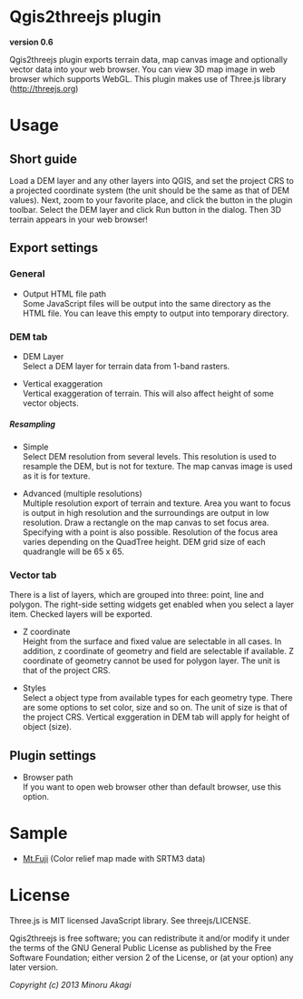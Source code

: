 # Qgis2threejs plugin
**version 0.6**

Qgis2threejs plugin exports terrain data, map canvas image and optionally vector data into your web browser. You can view 3D map image in web browser which supports WebGL. This plugin makes use of Three.js library (http://threejs.org)

# Usage

## Short guide
Load a DEM layer and any other layers into QGIS, and set the project CRS to a projected coordinate system (the unit should be the same as that of DEM values). Next, zoom to your favorite place, and click the button in the plugin toolbar. Select the DEM layer and click Run button in the dialog. Then 3D terrain appears in your web browser!

## Export settings
### General
* Output HTML file path  
Some JavaScript files will be output into the same directory as the HTML file. You can leave this empty to output into temporary directory.

### DEM tab
* DEM Layer  
Select a DEM layer for terrain data from 1-band rasters.

* Vertical exaggeration  
Vertical exaggeration of terrain. This will also affect height of some vector objects.

##### Resampling
* Simple  
Select DEM resolution from several levels. This resolution is used to resample the DEM, but is not for texture. The map canvas image is used as it is for texture.

* Advanced (multiple resolutions)  
Multiple resolution export of terrain and texture. Area you want to focus is output in high resolution and the surroundings are output in low resolution. Draw a rectangle on the map canvas to set focus area. Specifying with a point is also possible. Resolution of the focus area varies depending on the QuadTree height. DEM grid size of each quadrangle will be 65 x 65.

### Vector tab
There is a list of layers, which are grouped into three: point, line and polygon. The right-side setting widgets get enabled when you select a layer item. Checked layers will be exported.

* Z coordinate  
Height from the surface and fixed value are selectable in all cases. In addition, z coordinate of geometry and field are selectable if available. Z coordinate of geometry cannot be used for polygon layer. The unit is that of the project CRS.

* Styles  
Select a object type from available types for each geometry type. There are some options to set color, size and so on. The unit of size is that of the project CRS. Vertical exggeration in DEM tab will apply for height of object (size).


## Plugin settings
* Browser path  
If you want to open web browser other than default browser, use this option.


# Sample
* [Mt.Fuji](https://dl.dropboxusercontent.com/u/21526091/qgis-plugins/samples/threejs/mt_fuji.html) (Color relief map made with SRTM3 data) 

# License
Three.js is MIT licensed JavaScript library. See threejs/LICENSE.

Qgis2threejs is free software; you can redistribute it and/or modify it under the terms of the GNU General Public License as published by the Free Software Foundation; either version 2 of the License, or (at your option) any later version.

_Copyright (c) 2013 Minoru Akagi_
